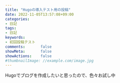 ```yaml
---
title: "Hugoの導入テスト用の投稿"
date: 2022-11-05T13:57:08+09:00
categories:
- 日記
tags:
- 日記
keywords:
- 初回投稿テスト
comments:       false
showMeta:       false
showActions:    false
#thumbnailImage: //example.com/image.jpg
---
```

Hugoでブログを作成したいと思ったので、色々お試し中
